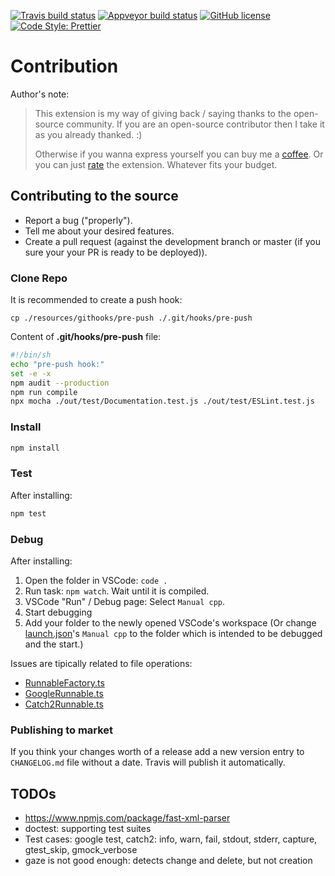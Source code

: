 [![Travis build status](https://img.shields.io/travis/matepek/vscode-catch2-test-adapter/master.svg?logo=Travis&style=for-the-badge)](https://travis-ci.org/matepek/vscode-catch2-test-adapter)
[![Appveyor build status](https://img.shields.io/appveyor/ci/matepek/vscode-catch2-test-adapter?style=for-the-badge)](https://ci.appveyor.com/project/matepek/vscode-catch2-test-adapter/branch/master)
[![GitHub license](https://img.shields.io/github/license/matepek/vscode-catch2-test-adapter.svg?style=for-the-badge)](https://github.com/matepek/vscode-catch2-test-adapter/blob/master/LICENSE)
[![Code Style: Prettier](https://img.shields.io/badge/code_style-prettier-ff69b4.svg?style=for-the-badge)](https://github.com/prettier/prettier)

# Contribution

Author's note:

> This extension is my way of giving back / saying thanks to the open-source community. If you are an open-source contributor then I take it as you already thanked. :)
>
> Otherwise if you wanna express yourself you can buy me a [coffee](https://www.buymeacoffee.com/rtdmjYspB).
> Or you can just [rate](https://marketplace.visualstudio.com/items?itemName=matepek.vscode-catch2-test-adapter&ssr=false#review-details) the extension.
> Whatever fits your budget.

## Contributing to the source

- Report a bug ("properly").
- Tell me about your desired features.
- Create a pull request (against the development branch or master (if you sure your your PR is ready to be deployed)).

### Clone Repo

It is recommended to create a push hook:

`cp ./resources/githooks/pre-push ./.git/hooks/pre-push`

Content of **.git/hooks/pre-push** file:

```bash
#!/bin/sh
echo "pre-push hook:"
set -e -x
npm audit --production
npm run compile
npx mocha ./out/test/Documentation.test.js ./out/test/ESLint.test.js
```

### Install

```bash
npm install
```

### Test

After installing:

```bash
npm test
```

### Debug

After installing:

1. Open the folder in VSCode: `code .`
2. Run task: `npm watch`. Wait until it is compiled.
3. VSCode "Run" / Debug page: Select `Manual cpp`.
4. Start debugging
5. Add your folder to the newly opened VSCode's workspace (Or change [launch.json](https://github.com/matepek/vscode-catch2-test-adapter/blob/master/.vscode/launch.json#L27)'s `Manual cpp` to the folder which is intended to be debugged and the start.)

Issues are tipically related to file operations:

- [RunnableFactory.ts](https://github.com/matepek/vscode-catch2-test-adapter/blob/master/src/RunnableFactory.ts#L36)
- [GoogleRunnable.ts](https://github.com/matepek/vscode-catch2-test-adapter/blob/master/src/framework/GoogleTestRunnable.ts)
- [Catch2Runnable.ts](https://github.com/matepek/vscode-catch2-test-adapter/blob/master/src/framework/Catch2Runnable.ts#L204)

### Publishing to market

If you think your changes worth of a release add a new version entry to `CHANGELOG.md` file without a date. Travis will publish it automatically.

## TODOs

- https://www.npmjs.com/package/fast-xml-parser
- doctest: supporting test suites
- Test cases: google test, catch2: info, warn, fail, stdout, stderr, capture, gtest_skip, gmock_verbose
- gaze is not good enough: detects change and delete, but not creation
